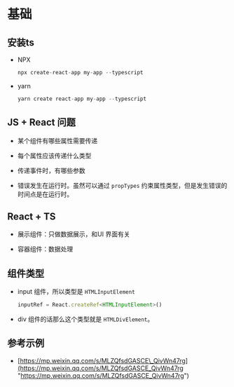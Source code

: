 # 基础

## 安装ts

  - NPX

    ```javascript
    npx create-react-app my-app --typescript
    ```

  - yarn

    ```javascript
    yarn create react-app my-app --typescript
    ```

## JS + React 问题

  - 某个组件有哪些属性需要传递

  - 每个属性应该传递什么类型

  - 传递事件时，有哪些参数

  - 错误发生在运行时。虽然可以通过 `propTypes` 约束属性类型，但是发生错误的时间点是在运行时。

## React + TS

  - 展示组件：只做数据展示，和UI 界面有关

  - 容器组件：数据处理

## 组件类型

  - input 组件，所以类型是 `HTMLInputElement`

    ```javascript
    inputRef = React.createRef<HTMLInputElement>()
    ```

  - div 组件的话那么这个类型就是 `HTMLDivElement`。

## 参考示例

  - [https://mp.weixin.qq.com/s/MLZQfsdGASCE\_QivWn47rg](https://mp.weixin.qq.com/s/MLZQfsdGASCE_QivWn47rg "https://mp.weixin.qq.com/s/MLZQfsdGASCE_QivWn47rg")
